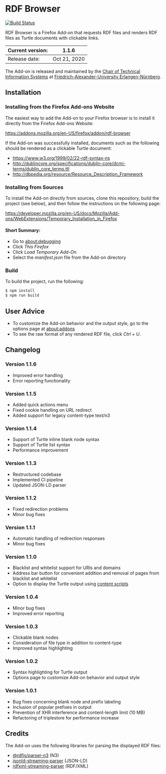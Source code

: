 # RDF Browser
[![Build Status](https://travis-ci.com/kianschmalenbach/rdf-browser.svg?branch=master)](https://travis-ci.com/kianschmalenbach/rdf-browser)

RDF Browser is a Firefox Add-on that requests RDF files and renders RDF files as Turtle documents with clickable links.


| Current version: | 1.1.6 |
| --- | --- |
| Release date: | Oct 21, 2020 |

The Add-on is released and maintained by the [Chair of Technical Information Systems](https://www.ti.rw.fau.de) at [Friedrich-Alexander-University Erlangen-Nürnberg](https://www.fau.de).

## Installation

### Installing from the Firefox Add-ons Website
The easiest way to add the Add-on to your Firefox browser is to install it directly from the Firefox Add-ons Website:

https://addons.mozilla.org/en-US/firefox/addon/rdf-browser

If the Add-on was successfully installed, documents such as the following should be rendered as a clickable Turtle document:

- https://www.w3.org/1999/02/22-rdf-syntax-ns
- http://dublincore.org/specifications/dublin-core/dcmi-terms/dublin_core_terms.ttl
- http://dbpedia.org/resource/Resource_Description_Framework

### Installing from Sources
To install the Add-on directly from sources, clone this repository, build the project (see below), and then follow the instructions on the following page:

https://developer.mozilla.org/en-US/docs/Mozilla/Add-ons/WebExtensions/Temporary_Installation_in_Firefox
<!--https://developer.chrome.com/extensions/getstarted (not tested)-->

#### Short Summary:
- Go to [about:debugging](about:debugging)
- Click *This Firefox*
- Click *Load Temporary Add-On*
- Select the *manifest.json* file from the Add-on directory

### Build
To build the project, run the following:

```sh
$ npm install
$ npm run build
```

## User Advice
- To customize the Add-on behavior and the output style, go to the options page at [about:addons](about:addons) 
- To see the raw format of any rendered RDF file, click *Ctrl + U*.

## Changelog
### Version 1.1.6
- Improved error handling
- Error reporting functionality

### Version 1.1.5
- Added quick actions menu
- Fixed cookie handling on URL redirect
- Added support for legacy content-type text/n3

### Version 1.1.4
- Support of Turtle inline blank node syntax
- Support of Turtle list syntax
- Performance improvement

### Version 1.1.3
- Restructured codebase
- Implemented CI pipeline
- Updated JSON-LD parser

### Version 1.1.2
- Fixed redirection problems
- Minor bug fixes

### Version 1.1.1
- Automatic handling of redirection responses
- Minor bug fixes

### Version 1.1.0
- Blacklist and whitelist support for URIs and domains
- Address bar button for convenient addition and removal of pages from blacklist and whitelist
- Option to display the Turtle output using [content scripts](https://developer.mozilla.org/en-US/docs/Mozilla/Add-ons/WebExtensions/Content_scripts)

### Version 1.0.4
- Minor bug fixes
- Improved error reporting

### Version 1.0.3
- Clickable blank nodes
- Consideration of file type in addition to content-type
- Improved syntax highlighting

### Version 1.0.2
- Syntax highlighting for Turtle output
- Options page to customize Add-on behavior and output style

### Version 1.0.1
- Bug fixes concerning blank node and prefix labeling
- Inclusion of popular prefixes in output
- Prevention of XHR interference and content-length limit (10 MB)
- Refactoring of triplestore for performance increase

## Credits
The Add-on uses the following libraries for parsing the displayed RDF files:
- [@rdfjs/parser-n3](https://github.com/rdfjs-base/parser-n3) (N3)
- [jsonld-streaming-parser](https://github.com/rubensworks/jsonld-streaming-parser.js) (JSON-LD)
- [rdfxml-streaming-parser](https://github.com/rdfjs/rdfxml-streaming-parser.js) (RDF/XML)

